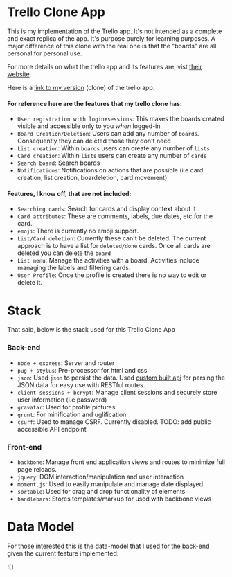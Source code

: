# Trello Clone App

This is my implementation of the Trello app. It's not intended as a complete and exact replica of the app. It's purpose purely for learning purposes. A major difference of this clone with the real one is that the "boards" are all personal for personal use.

For more details on what the trello app and its features are, vist [their website](https://trello.com/).

Here is a [link to my version](https://pure-everglades-14342.herokuapp.com) (clone) of the trello app.

#### For reference here are the features that my trello clone has:
* `User registration with login+sessions`: This makes the boards created visible and accessible only to you *when* logged-in
* `Board Creation/Deletion`: Users can add any number of `boards`. Consequently they can deleted those they don't need
* `List creation`: Within `boards` users can create any number of `lists`
* `Card creation`: Within `lists` users can create any number of `cards`
* `Search board`: Search boards
* `Notifications`: Notifications on actions that are possible (i.e card creation, list creation, boardeletion, card movement)

#### Features, I know off, that are not included:
* `Searching cards`: Search for cards and display context about it
* `Card attributes`: These are comments, labels, due dates, etc for the card.
* `emoji`: There is currently no emoji support.
* `List/Card deletion`: Currently these can't be deleted. The current approach is to have a list for `deleted/done` cards. Once all cards are deleted you can delete the `board`
* `List menu`: Manage the activities with a board. Activities include managing the labels and filtering cards.
* `User Profile`: Once the profile is created there is no way to edit or delete it.


# Stack

That said, below is the stack used for this Trello Clone App

### Back-end

* `node + express`: Server and router
* `pug + stylus`: Pre-processor for html and css
* `json`: Used `json` to persist the data. Used [custom built api](https://github.com/preyes323/JSON-crud) for parsing the JSON data for easy use with RESTful routes.
* `client-sessions + bcrypt`: Manage client sessions and securely store user information (i.e password)
* `gravatar`: Used for profile pictures
* `grunt`: For minification and uglification
* `csurf`: Used to manage CSRF. Currently disabled. TODO: add public accessible API endpoint

### Front-end

* `backbone`: Manage front end application views and routes to minimize full page reloads.
* `jquery`: DOM interaction/manipulation and user interaction
* `moment.js`: Used to easily manipulate and manage date displayed
* `sortable`: Used for drag and drop functionality of elements
* `handlebars`: Stores templates/markup for used with backbone views

# Data Model

For those interested this is the data-model that I used for the back-end given the current feature implemented:

![]
